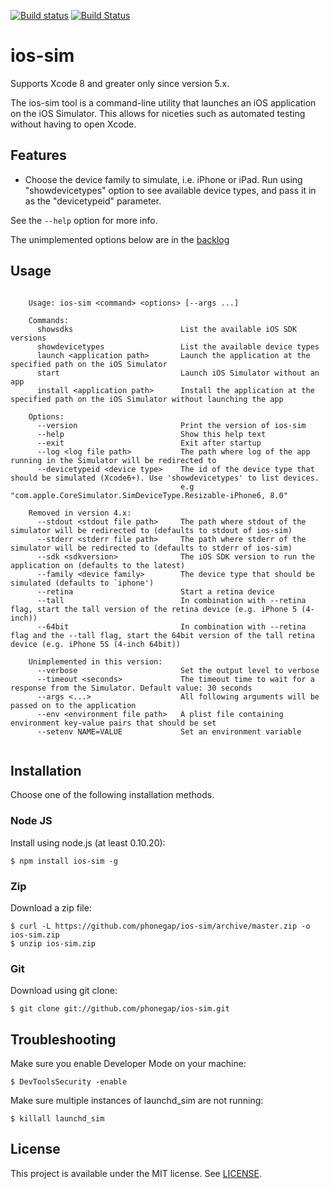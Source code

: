 [![Build status](https://ci.appveyor.com/api/projects/status/0kw833771uu622fs?svg=true)](https://ci.appveyor.com/project/shazron/ios-sim)
[![Build Status](https://travis-ci.org/phonegap/ios-sim.svg?branch=master)](https://travis-ci.org/phonegap/ios-sim)

ios-sim
=======

Supports Xcode 8 and greater only since version 5.x.

The ios-sim tool is a command-line utility that launches an iOS application on the iOS Simulator. This allows for niceties such as automated testing without having to open Xcode.

Features
--------

* Choose the device family to simulate, i.e. iPhone or iPad. Run using "showdevicetypes" option to see available device types, and pass it in as the "devicetypeid" parameter.

See the `--help` option for more info.

The unimplemented options below are in the [backlog](https://github.com/phonegap/ios-sim/milestones/ios-sim%204.2.0)

Usage
-----

```

    Usage: ios-sim <command> <options> [--args ...]
        
    Commands:
      showsdks                        List the available iOS SDK versions
      showdevicetypes                 List the available device types
      launch <application path>       Launch the application at the specified path on the iOS Simulator
      start                           Launch iOS Simulator without an app
      install <application path>      Install the application at the specified path on the iOS Simulator without launching the app

    Options:
      --version                       Print the version of ios-sim
      --help                          Show this help text
      --exit                          Exit after startup
      --log <log file path>           The path where log of the app running in the Simulator will be redirected to
      --devicetypeid <device type>    The id of the device type that should be simulated (Xcode6+). Use 'showdevicetypes' to list devices.
                                      e.g "com.apple.CoreSimulator.SimDeviceType.Resizable-iPhone6, 8.0"
                                  
    Removed in version 4.x:
      --stdout <stdout file path>     The path where stdout of the simulator will be redirected to (defaults to stdout of ios-sim)
      --stderr <stderr file path>     The path where stderr of the simulator will be redirected to (defaults to stderr of ios-sim)
      --sdk <sdkversion>              The iOS SDK version to run the application on (defaults to the latest)
      --family <device family>        The device type that should be simulated (defaults to `iphone')
      --retina                        Start a retina device
      --tall                          In combination with --retina flag, start the tall version of the retina device (e.g. iPhone 5 (4-inch))
      --64bit                         In combination with --retina flag and the --tall flag, start the 64bit version of the tall retina device (e.g. iPhone 5S (4-inch 64bit))
                                    
    Unimplemented in this version:
      --verbose                       Set the output level to verbose
      --timeout <seconds>             The timeout time to wait for a response from the Simulator. Default value: 30 seconds
      --args <...>                    All following arguments will be passed on to the application
      --env <environment file path>   A plist file containing environment key-value pairs that should be set
      --setenv NAME=VALUE             Set an environment variable
                                  
```

Installation
------------

Choose one of the following installation methods.

### Node JS

Install using node.js (at least 0.10.20):

    $ npm install ios-sim -g

### Zip

Download a zip file:

    $ curl -L https://github.com/phonegap/ios-sim/archive/master.zip -o ios-sim.zip
    $ unzip ios-sim.zip

### Git

Download using git clone:

    $ git clone git://github.com/phonegap/ios-sim.git

Troubleshooting
---------------

Make sure you enable Developer Mode on your machine:

    $ DevToolsSecurity -enable

Make sure multiple instances of launchd_sim are not running:

    $ killall launchd_sim

License
-------

This project is available under the MIT license. See [LICENSE][license].

[license]: https://github.com/phonegap/ios-sim/blob/master/LICENSE
